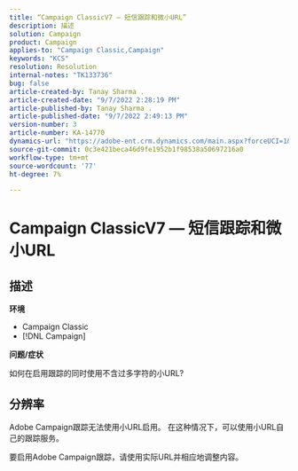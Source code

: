 ```yaml
---
title: “Campaign ClassicV7 — 短信跟踪和微小URL”
description: 描述
solution: Campaign
product: Campaign
applies-to: "Campaign Classic,Campaign"
keywords: "KCS"
resolution: Resolution
internal-notes: "TK133736"
bug: false
article-created-by: Tanay Sharma .
article-created-date: "9/7/2022 2:28:19 PM"
article-published-by: Tanay Sharma .
article-published-date: "9/7/2022 2:49:13 PM"
version-number: 3
article-number: KA-14770
dynamics-url: "https://adobe-ent.crm.dynamics.com/main.aspx?forceUCI=1&pagetype=entityrecord&etn=knowledgearticle&id=da90614b-b92e-ed11-9db1-002248086735"
source-git-commit: 0c3e421beca46d9fe1952b1f98538a50697216a0
workflow-type: tm+mt
source-wordcount: '77'
ht-degree: 7%

---
```


# Campaign ClassicV7 — 短信跟踪和微小URL

## 描述


<b>环境</b>

- Campaign Classic
- [!DNL Campaign]




<b>问题/症状</b>

如何在启用跟踪的同时使用不含过多字符的小URL?


## 分辨率


Adobe Campaign跟踪无法使用小URL启用。 在这种情况下，可以使用小URL自己的跟踪服务。

要启用Adobe Campaign跟踪，请使用实际URL并相应地调整内容。


